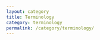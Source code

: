```yaml
---
layout: category
title: Terminology
category: terminology
permalink: /category/terminology/
---
```

